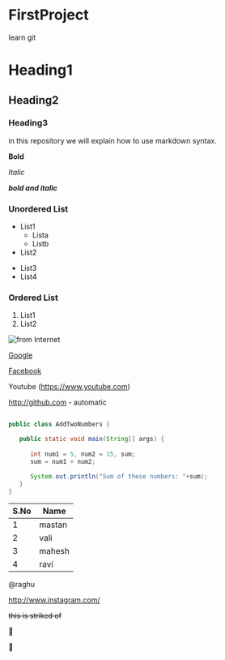 # FirstProject
learn git
# Heading1
## Heading2
### Heading3
in this repository we will explain how to use markdown syntax.


**Bold**

*Italic*

***bold and italic***

### Unordered List

* List1
  * Lista
  * Listb
* List2
- List3
- List4

### Ordered List

1. List1
2. List2

![from Internet](https://techcrunch.com/wp-content/uploads/2010/07/github-logo.png)


[Google](https://www.google.com)

[Facebook](https://www.facebook.com)

Youtube (https://www.youtube.com)

http://github.com - automatic

```java

public class AddTwoNumbers {

   public static void main(String[] args) {
        
      int num1 = 5, num2 = 15, sum;
      sum = num1 + num2;

      System.out.println("Sum of these numbers: "+sum);
   }
}
```

S.No|Name
----|----
1|mastan
2|vali
3|mahesh
4|ravi

@raghu

http://www.instagram.com/

~~this is striked of~~

:smiling_face_with_three_hearts:

:star_struck:
